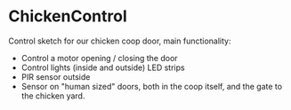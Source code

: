 # ChickenControl

Control sketch for our chicken coop door, main functionality:

- Control a motor opening / closing the door
- Control lights (inside and outside) LED strips
- PIR sensor outside
- Sensor on "human sized" doors, both in the coop itself, and the gate to the chicken yard.
